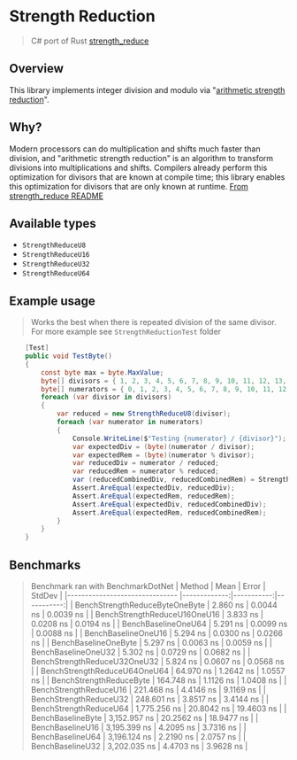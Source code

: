 # Strength Reduction
> C# port of Rust [strength_reduce](https://github.com/ejmahler/strength_reduce)

## Overview
This library implements integer division and modulo via "[arithmetic strength reduction](https://en.wikipedia.org/wiki/Strength_reduction)".

## Why?
Modern processors can do multiplication and shifts much faster than division, and "arithmetic strength reduction" is an algorithm to transform divisions into multiplications and shifts. Compilers already perform this optimization for divisors that are known at compile time; this library enables this optimization for divisors that are only known at runtime. [From strength_reduce README](https://github.com/ejmahler/strength_reduce)

## Available types
- `StrengthReduceU8`
- `StrengthReduceU16`
- `StrengthReduceU32`
- `StrengthReduceU64`


## Example usage
> Works the best when there is repeated division of the same divisor. For more example see `StrengthReductionTest` folder
```csharp
    [Test]
    public void TestByte()
    {
        const byte max = byte.MaxValue;
        byte[] divisors = { 1, 2, 3, 4, 5, 6, 7, 8, 9, 10, 11, 12, 13, 14, 15, 16, 17, 18, 19, 20, max - 1, max };
        byte[] numerators = { 0, 1, 2, 3, 4, 5, 6, 7, 8, 9, 10, 11, 12, 13, 14, 15, 16, 17, 18, 19, 20 };
        foreach (var divisor in divisors)
        {
            var reduced = new StrengthReduceU8(divisor);
            foreach (var numerator in numerators)
            {
                Console.WriteLine($"Testing {numerator} / {divisor}");
                var expectedDiv = (byte)(numerator / divisor);
                var expectedRem = (byte)(numerator % divisor);
                var reducedDiv = numerator / reduced;
                var reducedRem = numerator % reduced;
                var (reducedCombinedDiv, reducedCombinedRem) = StrengthReduceU8.DivRem(numerator, reduced);
                Assert.AreEqual(expectedDiv, reducedDiv);
                Assert.AreEqual(expectedRem, reducedRem);
                Assert.AreEqual(expectedDiv, reducedCombinedDiv);
                Assert.AreEqual(expectedRem, reducedCombinedRem);
            }
        }
    }
```

## Benchmarks
> Benchmark ran with BenchmarkDotNet
|                         Method |         Mean |      Error |     StdDev |
|------------------------------- |-------------:|-----------:|-----------:|
| BenchStrengthReduceByteOneByte |     2.860 ns |  0.0044 ns |  0.0039 ns |
|   BenchStrengthReduceU16OneU16 |     3.833 ns |  0.0208 ns |  0.0194 ns |
|            BenchBaselineOneU64 |     5.291 ns |  0.0099 ns |  0.0088 ns |
|            BenchBaselineOneU16 |     5.294 ns |  0.0300 ns |  0.0266 ns |
|           BenchBaselineOneByte |     5.297 ns |  0.0063 ns |  0.0059 ns |
|            BenchBaselineOneU32 |     5.302 ns |  0.0729 ns |  0.0682 ns |
|   BenchStrengthReduceU32OneU32 |     5.824 ns |  0.0607 ns |  0.0568 ns |
|   BenchStrengthReduceU64OneU64 |    64.970 ns |  1.2642 ns |  1.0557 ns |
|        BenchStrengthReduceByte |   164.748 ns |  1.1126 ns |  1.0408 ns |
|         BenchStrengthReduceU16 |   221.468 ns |  4.4146 ns |  9.1169 ns |
|         BenchStrengthReduceU32 |   248.601 ns |  3.8517 ns |  3.4144 ns |
|         BenchStrengthReduceU64 | 1,775.256 ns | 20.8042 ns | 19.4603 ns |
|              BenchBaselineByte | 3,152.957 ns | 20.2562 ns | 18.9477 ns |
|               BenchBaselineU16 | 3,195.399 ns |  4.2095 ns |  3.7316 ns |
|               BenchBaselineU64 | 3,196.124 ns |  2.2190 ns |  2.0757 ns |
|               BenchBaselineU32 | 3,202.035 ns |  4.4703 ns |  3.9628 ns |
